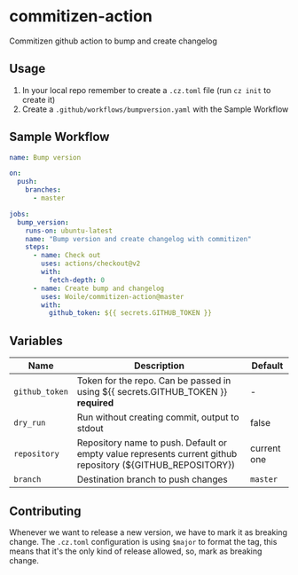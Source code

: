 # commitizen-action

Commitizen github action to bump and create changelog

## Usage

1. In your local repo remember to create a `.cz.toml` file (run `cz init` to create it)
2. Create a `.github/workflows/bumpversion.yaml` with the Sample Workflow

## Sample Workflow

```yaml
name: Bump version

on:
  push:
    branches:
      - master

jobs:
  bump_version:
    runs-on: ubuntu-latest
    name: "Bump version and create changelog with commitizen"
    steps:
      - name: Check out
        uses: actions/checkout@v2
        with:
          fetch-depth: 0
      - name: Create bump and changelog
        uses: Woile/commitizen-action@master
        with:
          github_token: ${{ secrets.GITHUB_TOKEN }}
```

## Variables

| Name           | Description                                                                                                  | Default     |
| -------------- | ------------------------------------------------------------------------------------------------------------ | ----------- |
| `github_token` | Token for the repo. Can be passed in using \$\{{ secrets.GITHUB_TOKEN }} **required**                        | -           |
| `dry_run`      | Run without creating commit, output to stdout                                                                | false       |
| `repository`   | Repository name to push. Default or empty value represents current github repository (\${GITHUB_REPOSITORY}) | current one |
| `branch`       | Destination branch to push changes                                                                           | `master`    |

<!--           | `changelog`                                                                                                  | Create changelog when bumping the version | true | -->

## Contributing

Whenever we want to release a new version, we have to mark it as breaking change.
The `.cz.toml` configuration is using `$major` to format the tag, this means that
it's the only kind of release allowed, so, mark as breaking change.
